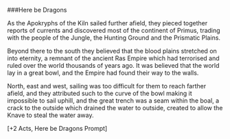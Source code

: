 ###Here be Dragons     

As the Apokryphs of the Kiln sailed further afield, they pieced together reports of currents and discovered most of the continent of Primus, trading with the people of the Jungle, the Hunting Ground and the Prismatic Plains.     

Beyond there to the south they believed that the blood plains stretched on into eternity, a remnant of the ancient Ras Empire which had terrorised and ruled over the world thousands of years ago. It was believed that the world lay in a great bowl, and the Empire had found their way to the walls.     

North, east and west, sailing was too difficult for them to reach farther afield, and they attributed such to the curve of the bowl making it impossible to sail uphill, and the great trench was a seam within the boal, a crack to the outside which drained the water to outside, created to allow the Knave to steal the water away.      

[+2 Acts, Here be Dragons Prompt]